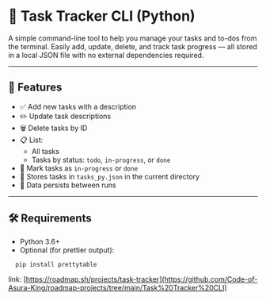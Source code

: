 # 📝 Task Tracker CLI (Python)

A simple command-line tool to help you manage your tasks and to-dos from the terminal. Easily add, update, delete, and track task progress — all stored in a local JSON file with no external dependencies required.

---

## 🚀 Features

- ✅ Add new tasks with a description
- ✏️ Update task descriptions
- 🗑️ Delete tasks by ID
- 📋 List:
  - All tasks
  - Tasks by status: `todo`, `in-progress`, or `done`
- 🔁 Mark tasks as `in-progress` or `done`
- 💾 Stores tasks in `tasks_py.json` in the current directory
- 📂 Data persists between runs

---

## 🛠️ Requirements

- Python 3.6+
- Optional (for prettier output):  
```
  pip install prettytable
```
link: [https://roadmap.sh/projects/task-tracker](https://github.com/Code-of-Asura-King/roadmap-projects/tree/main/Task%20Tracker%20CLI)
